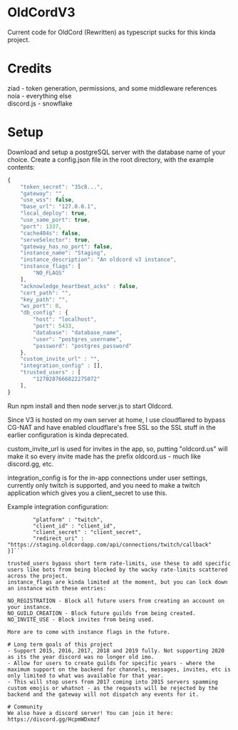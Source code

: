 # OldCordV3
Current code for OldCord (Rewritten) as typescript sucks for this kinda project.

# Credits
ziad - token generation, permissions, and some middleware references <br>
noia - everything else <br>
discord.js - snowflake <br>

# Setup
Download and setup a postgreSQL server with the database name of your choice.
Create a config.json file in the root directory, with the example contents:

```js
{
    "token_secret": "35c8...",
    "gateway": "",
    "use_wss": false,
    "base_url": "127.0.0.1",
    "local_deploy": true,
    "use_same_port": true,
    "port": 1337,
    "cache404s": false,
    "serveSelector": true,
    "gateway_has_no_port": false,
    "instance_name": "Staging",
    "instance_description": "An oldcord v3 instance",
    "instance_flags": [
        "NO_FLAGS"
    ],
    "acknowledge_heartbeat_acks" : false,
    "cert_path": "",
    "key_path": "",
    "ws_port": 0,
    "db_config" : {
        "host": "localhost",
        "port": 5433,
        "database": "database_name",
        "user": "postgres_username",
        "password": "postgres_password"
    },
    "custom_invite_url" : "",
    "integration_config" : [],
    "trusted_users" : [
        "1270287666822275072"
    ],
}
```
Run npm install and then node server.js to start Oldcord.

Since V3 is hosted on my own server at home, I use cloudflared to bypass CG-NAT and have enabled cloudflare's free SSL so the SSL stuff in the earlier configuration is kinda deprecated.

custom_invite_url is used for invites in the app, so, putting "oldcord.us" will make it so every invite made has the prefix oldcord.us - much like discord.gg, etc.

integration_config is for the in-app connections under user settings, currently only twitch is supported, and you need to make a twitch application which gives you a client_secret to use this.

Example integration configuration:
```"integration_config" : [{
        "platform" : "twitch",
        "client_id" : "client_id",
        "client_secret" : "client_secret",
        "redirect_uri" : "https://staging.oldcordapp.com/api/connections/twitch/callback"
}]```

trusted_users bypass short term rate-limits, use these to add specific users like bots from being blocked by the wacky rate-limits scattered across the project.
instance_flags are kinda limited at the moment, but you can lock down an instance with these entries:

NO_REGISTRATION - Block all future users from creating an account on your instance.
NO_GUILD_CREATION - Block future guilds from being created.
NO_INVITE_USE - Block invites from being used.

More are to come with instance flags in the future. 

# Long term goals of this project
- Support 2015, 2016, 2017, 2018 and 2019 fully. Not supporting 2020 as its the year discord was no longer old imo.
- Allow for users to create guilds for specific years - where the maximum support on the backend for channels, messages, invites, etc is only limited to what was available for that year.
- This will stop users from 2017 coming into 2015 servers spamming custom emojis or whatnot - as the requests will be rejected by the backend and the gateway will not dispatch any events for it.

# Community
We also have a discord server! You can join it here: https://discord.gg/HcpmWDxmzf
